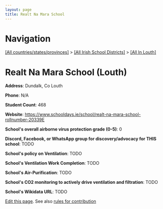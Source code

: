 ```yaml
---
layout: page
title: Realt Na Mara School
---
```

# Navigation

[[All countries/states/provinces]](../../..) > [[All Irish School Districts]](../..) > [[All In Louth]](..)

# Realt Na Mara School (Louth)

**Address**: Dundalk, Co Louth

**Phone**: N/A

**Student Count**: 468

**Website**: <https://www.schooldays.ie/school/realt-na-mara-school-rollnumber-20339E>

**School's overall airborne virus protection grade (0-5)**: 0

**Discord, Facebook, or WhatsApp group for discovery/advocacy for THIS school**: TODO

**School's policy on Ventilation**: TODO

**School's Ventilation Work Completion**: TODO

**School's Air-Purification**: TODO

**School's CO2 monitoring to actively drive ventilation and filtration**: TODO

**School's Wikidata URL**: TODO


[Edit this page](https://github.com/ventilate-schools/Ireland/edit/main/./Louth/Realt_Na_Mara_School.md). See also [rules for contribution](../../../contribution-rules/)